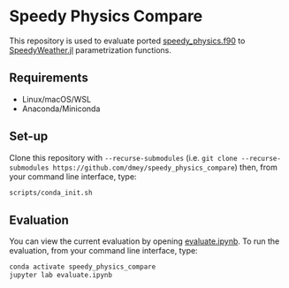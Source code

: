 # Speedy Physics Compare

This repository is used to evaluate ported [speedy_physics.f90](https://github.com/samhatfield/speedy.f90) to [SpeedyWeather.jl](https://github.com/milankl/SpeedyWeather.jl) parametrization functions.


## Requirements

- Linux/macOS/WSL
- Anaconda/Miniconda


## Set-up

Clone this repository with `--recurse-submodules` (i.e. `git clone --recurse-submodules https://github.com/dmey/speedy_physics_compare`) then, from your command line interface, type:

```sh
scripts/conda_init.sh
```


## Evaluation

You can view the current evaluation by opening [evaluate.ipynb](evaluate.ipynb). To run the evaluation, from your command line interface, type:

```sh
conda activate speedy_physics_compare
jupyter lab evaluate.ipynb
```
